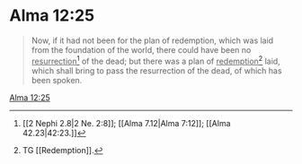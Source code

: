 # Alma 12:25

> Now, if it had not been for the plan of redemption, which was laid from the foundation of the world, there could have been no <u>resurrection</u>[^a] of the dead; but there was a plan of <u>redemption</u>[^b] laid, which shall bring to pass the resurrection of the dead, of which has been spoken.

[Alma 12:25](https://www.churchofjesuschrist.org/study/scriptures/bofm/alma/12?lang=eng&id=p25#p25)


[^a]: [[2 Nephi 2.8|2 Ne. 2:8]]; [[Alma 7.12|Alma 7:12]]; [[Alma 42.23|42:23.]]
[^b]: TG [[Redemption]].
